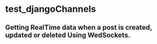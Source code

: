 # test_djangoChannels

## Getting RealTime data when a post is created, updated or deleted Using WedSockets.
